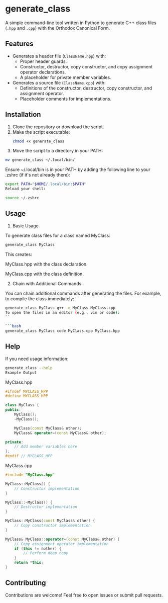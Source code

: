 # generate_class

A simple command-line tool written in Python to generate C++ class files (`.hpp` and `.cpp`) with the Orthodox Canonical Form.

## Features

- Generates a header file (`ClassName.hpp`) with:
  - Proper header guards.
  - Constructor, destructor, copy constructor, and copy assignment operator declarations.
  - A placeholder for private member variables.
- Generates a source file (`ClassName.cpp`) with:
  - Definitions of the constructor, destructor, copy constructor, and assignment operator.
  - Placeholder comments for implementations.

## Installation

1. Clone the repository or download the script.
2. Make the script executable:
   ```bash
   chmod +x generate_class


3. Move the script to a directory in your PATH:

```bash
mv generate_class ~/.local/bin/
```
Ensure ~/.local/bin is in your PATH by adding the following line to your .zshrc (if it's not already there):

```bash
export PATH="$HOME/.local/bin:$PATH"
Reload your shell:
```

```bash
source ~/.zshrc
```

## Usage

1. Basic Usage

To generate class files for a class named MyClass:

```bash
generate_class MyClass
```

This creates:

MyClass.hpp with the class declaration.

MyClass.cpp with the class definition.

2. Chain with Additional Commands

You can chain additional commands after generating the files. For example, to compile the class immediately:

```bash
generate_class MyClass g++ -o MyClass MyClass.cpp
To open the files in an editor (e.g., vim or code):
``

```bash
generate_class MyClass code MyClass.cpp MyClass.hpp
```

## Help

If you need usage information:

```bash
generate_class --help
Example Output
```

MyClass.hpp

```cpp
#ifndef MYCLASS_HPP
#define MYCLASS_HPP

class MyClass {
public:
    MyClass();
    ~MyClass();

    MyClass(const MyClass& other);
    MyClass& operator=(const MyClass& other);

private:
    // Add member variables here
};
#endif // MYCLASS_HPP
```


MyClass.cpp

```cpp
#include "MyClass.hpp"

MyClass::MyClass() {
    // Constructor implementation
}

MyClass::~MyClass() {
    // Destructor implementation
}

MyClass::MyClass(const MyClass& other) {
    // Copy constructor implementation
}

MyClass& MyClass::operator=(const MyClass& other) {
    // Copy assignment operator implementation
    if (this != &other) {
        // Perform deep copy
    }
    return *this;
}
```

## Contributing

Contributions are welcome! Feel free to open issues or submit pull requests.
